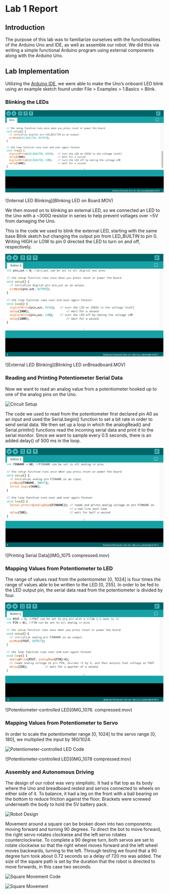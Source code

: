 ﻿# Lab 1 Report

## Introduction

The purpose of this lab was to familiarize ourselves with the functionalities of the Arduino Uno and IDE, as well as assemble our robot. We did this via writing a simple functional Arduino program using external components along with the Arduino Uno.

## Lab Implementation

Utilizing the [Arduino IDE](https://www.arduino.cc/en/Main/Software), we were able to make the Uno’s onboard LED blink using an example sketch found under File > Examples > 1.Basics > Blink.

### Blinking the LEDs
 
![Blink Internal LED Code](internalLED.PNG)

![Internal LED Blinking](Blinking LED on Board.MOV)

We then moved on to blinking an external LED, so we connected an LED to the Uno with a ~300Ω resistor in series to help prevent voltages over ~5V from damaging the Uno.

This is the code we used to blink the external LED, starting with the same base Blink sketch but changing the output pin from LED_BUILTIN to pin 0. Writing HIGH or LOW to pin 0 directed the LED to turn on and off, respectively.

![Blink External LED Code](externalLED.PNG)

![External LED Blinking](Blinking LED onBreadboard.MOV)

### Reading and Printing Potentiometer Serial Data

Now we want to read an analog value from a potentiometer hooked up to one of the analog pins on the Uno.

![Circuit Setup](https://drive.google.com/open?id=1jBQq1MefbY8I8or9Me-IHztqDGZBEYiW)

The code we used to read from the potentiometer first declared pin A0 as an input and used the Serial.begin() function to set a bit rate in order to send serial data. We then set up a loop in which the analogRead() and Serial.println() functions read the incoming serial data and print it to the serial monitor. Since we want to sample every 0.5 seconds, there is an added delay() of 500 ms in the loop.

![Printing Serial Data Code](potRead.PNG)

![Printing Serial Data](IMG_1075 compressed.mov)

### Mapping Values from Potentiometer to LED

The range of values read from the potentiometer [0, 1024] is four times the range of values able to be written to the LED [0, 255]. In order to be fed to the LED output pin, the serial data read from the potentiometer is divided by four.

![Potentiometer-controlled LED Code](analogLED.PNG)

![Potentiometer-controlled LED](IMG_1076. compressed.mov)

### Mapping Values from Potentiometer to Servo

In order to scale the potentiometer range [0, 1024] to the servo range [0, 180], we multiplied the input by 180/1024.

![Potentiometer-controlled LED Code](https://drive.google.com/file/d/1UlS2F76yrtKdlOtKW4hvMmh0pRREfRwj/view?usp=sharing)

![Potentiometer-controlled LED](IMG_1078 compressed.mov)

### Assembly and Autonomous Driving

The design of our robot was very simplistic. It had a flat top as its body where the Uno and breadboard rested and servos connected to wheels on either side of it. To balance, it had a leg on the front with a ball bearing on the bottom to reduce friction against the floor. Brackets were screwed underneath the body to hold the 5V battery pack.

![Robot Design](https://drive.google.com/open?id=1FNIjnO272lHN6oyB70LbesjHuCTMaNmW)

Movement around a square can be broken down into two components: moving forward and turning 90 degrees. To direct the bot to move forward, the right servo rotates clockwise and the left servo rotates counterclockwise. To complete a 90 degree turn, both servos are set to rotate clockwise so that the right wheel moves forward and the left wheel moves backwards, turning to the left. Through testing we found that a 90 degree turn took about 0.72 seconds so a delay of 720 ms was added. The size of the square path is set by the duration that the robot is directed to move forwards, in this case two seconds.

![Square Movement Code](https://drive.google.com/open?id=1UIISgadbKqfCWAMBEwo01OG4wmP3MAGK)

![Square Movement](https://drive.google.com/open?id=1XjeqLACJnd0eaeUd9steV6Jl7xiMIBm9)





